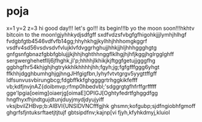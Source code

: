 # poja
x=1
y=2
z=3
hi
good day!!!
let's go!!!
its begin!!!b
yo the moon soon!!!hkhtv
bitcoin to the moon!gjyhhkydjsdfgff
sxdfvdzsfvbgfgfhigohkjjjlymhjhlhgf
fvdgbfgtb4546vdfvfb14gg;hhyhkhgjkylhhjhhhomgkggrf
vsdfv4sd56vsdvsdvfvlujklvfdvggrhghujjhhkjjhljhhhggghgtg
 gnfgsnfgbnazfgbbfgblujjjkjhhjhghthhnggflklhgjhjhfjkggjhglrgglghff
sergwerghehetfllj6jfhghk,jl'p;hhhhjlkhikjkjftggfgetujjgggfhg
ggbhgfhr54khjghjhgtrykkhlkhhhhjhh;fgyh;jg;fgfgfffggg6yhgt
ffkhhjdgghbumhghjgjhngJHfgigfbn,lyhyfvtvtgrgv5yygttffgff
ldfsunvusvbirungbcg;fdgbffkkfghggggrtrhggkikfefff
vb;kdfjnvjnAZ{doibmvp;rfmp0hbedvbl;'sdggrgtgfhfrffgrfffff
gge'lpgia[oeimg]oiaerjg[oimaE]OPIGJ[Oghtyfedrtfghggdfgg
hngfhyxfhjndtgujdtunjduyjmydjdyujyiff
vksjbvilZHBvp;b:AIBVI{UNSIDVNCfffgjhk
ghsmn;kofgubp;sjdfngiobhfgmoff
ghgrfsfjntuksrftaetjtjtujf
gbtsipdfnv;kajnp[vi
fjyh,kfyhkdmyj,kluiol
